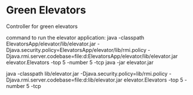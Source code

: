 # Green Elevators
Controller for green elevators

command to run the elevator application:
java -classpath ElevatorsApp/elevator/lib/elevator.jar -Djava.security.policy=ElevatorsApp/elevator/lib/rmi.policy -Djava.rmi.server.codebase=file:d:ElevatorsApp/elevator/lib/elevator.jar elevator.Elevators -top 5 -number 5 -tcp
java -jar elevator.jar

java -classpath lib/elevator.jar -Djava.security.policy=lib/rmi.policy -Djava.rmi.server.codebase=file:d:lib/elevator.jar elevator.Elevators -top 5 -number 5 -tcp
